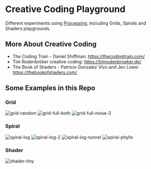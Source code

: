 # Creative Coding Playground

Different experiments using [Processing]([url](https://processing.org/)https://processing.org/), including Grids, Spirals and Shaders playgrounds.

## More About Creative Coding
- The Coding Train - Daniel Shiffman: https://thecodingtrain.com/
- Tim Rodenbröker creative coding: https://timrodenbroeker.de/
- The Book of Shaders - Patricio Gonzalez Vivo and Jen Lowe: https://thebookofshaders.com/

## Some Examples in this Repo
### Grid
![grid-random](https://github.com/nicole-terc/Creative-Coding-Playground/assets/26582588/81ac17c1-c616-40e0-8f99-c3f58fe77509)
![grid-full-both](https://github.com/nicole-terc/Creative-Coding-Playground/assets/26582588/2b727767-9e2f-4dba-b8e4-014aa2170d88)
![grid-full-noise-3](https://github.com/nicole-terc/Creative-Coding-Playground/assets/26582588/f4896fa6-3d61-4066-acde-5d52a92e515c)


### Spiral
![spiral-log](https://github.com/nicole-terc/Creative-Coding-Playground/assets/26582588/ba2842ce-1020-4abe-b535-433f6da0fc0f)
![spiral-log-2](https://github.com/nicole-terc/Creative-Coding-Playground/assets/26582588/f1b06c0d-c0d2-4521-8dd3-e2fa9a5455a6)
![spiral-log-tunnel](https://github.com/nicole-terc/Creative-Coding-Playground/assets/26582588/1912fcd5-16ef-4c47-b5f8-9367ab4b5762)
![spiral-phyllo](https://github.com/nicole-terc/Creative-Coding-Playground/assets/26582588/eaa6642a-ae33-4a1b-ab72-0d1cd051544f)


### Shader
![shader-tiny](https://github.com/nicole-terc/Creative-Coding-Playground/assets/26582588/7beba995-0e96-43fd-bac3-8c32054dec66)

